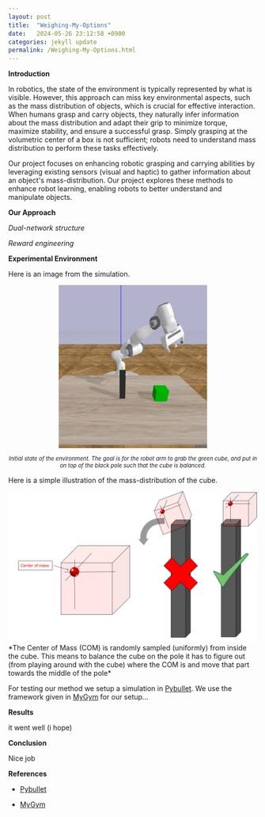 ```yaml
---
layout: post
title:  "Weighing-My-Options"
date:   2024-05-26 23:12:58 +0900
categories: jekyll update
permalink: /Weighing-My-Options.html
---
```


**Introduction**

In robotics, the state of the environment is typically represented by what is visible. However, this approach can miss key environmental aspects, such as the mass distribution of objects, which is crucial for effective interaction. When humans grasp and carry objects, they naturally infer information about the mass distribution and adapt their grip to minimize torque, maximize stability, and ensure a successful grasp. Simply grasping at the volumetric center of a box is not sufficient; robots need to understand mass distribution to perform these tasks effectively.

Our project focuses on enhancing robotic grasping and carrying abilities by leveraging existing sensors (visual and haptic) to gather information about an object's mass-distribution. Our project explores these methods to enhance robot learning, enabling robots to better understand and manipulate objects.

**Our Approach**

*Dual-network structure*

*Reward engineering*

**Experimental Environment**

Here is an image from the simulation.

<div style="text-align: center;">
    <img src="initial_state.png" alt="cube" width="300">
    <p style="font-style: italic; font-size: 0.8em;">Initial state of the environment. The goal is for the robot arm to grab the green cube, and put in on top of the black pole such that the cube is balanced.</p>
</div>


Here is a simple illustration of the mass-distribution of the cube.

<!-- ![cube](CubeMassDistribution.png) -->

<img src="BalanceCube.png" alt="The Cube" width="600">
*The Center of Mass (COM) is randomly sampled (uniformly) from inside the cube. This means to balance the cube on the pole it has to figure out (from playing around with the cube) where the COM is and move that part towards the middle of the pole*


<!-- ![TheCube](BalanceCube.png)
*The Center of Mass (COM) is randomly sampled (uniformly) from inside the cube. This means to balance the cube on the pole it has to figure out (from playing around with the cube) where the COM is and move that part towards the middle of the pole* -->

<!-- 
<div style="text-align: center;">
    <img src="CubeMassDistribution.png" alt="cube" width="300">
</div>

<div style="text-align: center;">
    <img src="BalanceBox.png" alt="cube" width="300">
</div>

<div style="display: flex; justify-content: center;">
    <div style="flex: 1; text-align: center;">
        <img src="CubeMassDistribution.png" alt="CMD" style="max-width: 100%; height: auto;">
        <p style="font-size: 0.8em;">Cube Mass Distribution</p>
    </div>
    <div style="flex: 1; text-align: center;">
        <img src="BalanceBox.png" alt="Balance" style="max-width: 100%; height: auto;">
        <p style="font-size: 0.8em;">Balance Box</p>
    </div>
</div> -->



For testing our method we setup a simulation in [Pybullet](https://pybullet.org/). We use the framework given in [MyGym](https://mygym.readthedocs.io/en/latest/) for our setup...

**Results**

it went well (i hope)

**Conclusion**

Nice job


**References**

- [Pybullet](https://pybullet.org/)

- [MyGym](https://mygym.readthedocs.io/en/latest/)

```








